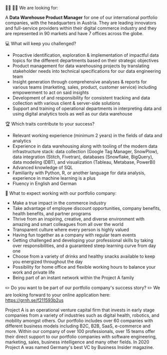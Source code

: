 :woman_technologist: :man_technologist: We are looking for:

A **Data Warehouse Product Manager** for one of our international portfolio companies, with the headquarters in Austria. They are leading innovators and full-service providers within their digital commerce industry and they are represented in 90 markets and have 7 offices across the globe.


:computer: What will keep you challenged?

* Proactive identification, exploration & implementation of impactful data topics for the different departments based on their strategic objectives
* Product management for data warehousing projects by translating stakeholder needs into technical specifications for our data engineering team
* Insight generation through comprehensive analyses & reports for various teams (marketing, sales, product, customer service) including empowerment to act on said insights
* Development of and responsibility for consistent tracking and data collection with various client & server-side solutions
* Support and training of operational departments in interpreting data and using digital analytics tools as well as our data warehouse


:trophy: Which traits contribute to your success?

* Relevant working experience (minimum 2 years) in the fields of data and analytics
* Experience in data warehousing along with tooling of the modern data infrastructure stack: data collection (Google Tag Manager, SnowPlow), data integration (Stitch, Fivetran), databases (Snowflake, BigQuery), data modeling (DBT), and visualization (Tableau, Metabase, PowerBI)
* Advanced knowledge of SQL
* Familiarity with Python, R, or another language for data analysis, experience in machine learning is a plus
* Fluency in English and German


:tada: What to expect working with our portfolio company:

* Make a true impact in the commerce industry
* Take advantage of employee discount opportunities, company benefits, health benefits, and partner programs
* Thrive from an inspiring, creative, and diverse environment with amazing and smart colleagues from all over the world
* Transparent culture where every person is highly valued
* Having fun together as a company with regular team events
* Getting challenged and developing your professional skills by taking over responsibilities, and a guaranteed steep learning curve from day one
* Choose from a variety of drinks and healthy snacks available to keep you energized throughout the day
* Possibility for home office and flexible working hours to balance your work and private life
* Being part of an instant network within the Project A family


:pencil2: Do you want to be part of our portfolio company's success story?
:pencil2: We are looking forward to your online application here: https://grnh.se/f211593b2us 


Project A is an operational venture capital firm that invests in early stage companies from a variety of industries such as digital health, robotics, and mobility amongst others. Our portfolio includes over 60 companies with different business models including B2C, B2B, SaaS, e-commerce and more. Within our company of over 100 professionals, over 15 teams offer their direct support to our portfolio companies with software engineering, marketing, sales, business intelligence and many other fields. In 2020 Project A was named Germany's best VC by Business Insider magazine.

